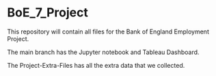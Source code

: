 # BoE_7_Project
This repository will contain all files for the Bank of England Employment Project.

The main branch has the Jupyter notebook and Tableau Dashboard.

The Project-Extra-Files has all the extra data that we collected.
